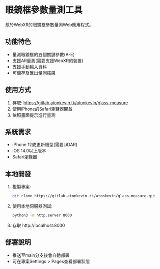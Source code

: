 # 眼鏡框參數量測工具

基於WebXR的眼鏡框參數量測Web應用程式。

## 功能特色
- 量測眼鏡框的五個關鍵參數(A-E)
- 支援AR量測(需要支援WebXR的裝置)
- 支援手動輸入資料
- 可儲存及匯出量測結果

## 使用方式
1. 存取: https://gitlab.atonkevin.tk/atonkevin/glass-measure
2. 使用iPhone的Safari瀏覽器開啟
3. 依照畫面提示進行量測

## 系統需求
- iPhone 12或更新機型(需要LiDAR)
- iOS 14.0以上版本
- Safari瀏覽器

## 本地開發
1. 複製專案:
   ```bash
   git clone https://gitlab.atonkevin.tk/atonkevin/glass-measure.git
   ```
2. 使用本地伺服器測試:
   ```bash
   python3 -m http.server 8000
   ```
3. 存取 http://localhost:8000

## 部署說明
- 推送至main分支後會自動部署
- 可在專案Settings > Pages查看部署狀態